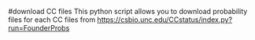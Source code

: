 #download CC files
This python script allows you to download probability files for each CC files from https://csbio.unc.edu/CCstatus/index.py?run=FounderProbs